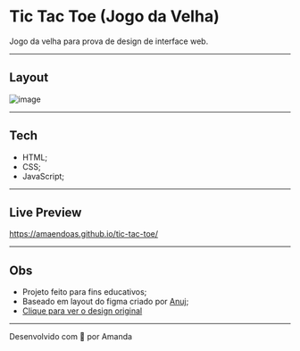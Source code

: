 # Tic Tac Toe (Jogo da Velha)
Jogo da velha para prova de design de interface web.

---

## Layout
![image](https://github.com/amaendoas/tic-tac-toe/assets/94807208/d66c996f-54b2-4633-92de-f8f0c88c4628)

---

## Tech
- HTML;
- CSS;
- JavaScript;

---

## Live Preview
https://amaendoas.github.io/tic-tac-toe/

---

## Obs
- Projeto feito para fins educativos;
- Baseado em layout do figma criado por [Anuj](https://www.figma.com/@anuj_uchil);
- [Clique para ver o design original](https://www.figma.com/community/file/1254192154560627135)

---

Desenvolvido com 💜 por Amanda
